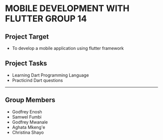 # MOBILE DEVELOPMENT WITH FLUTTER   GROUP 14

## Project Target 
- To develop a mobile application using flutter framework

## Project Tasks
- Learning Dart Programming Language
- Practicind Dart questions
- --------------------
  

## Group Members
- Godfrey  Enosh
- Samwel Fumbi
- Godfrey Mwanale
- Aghata Mkeng'e
- Christina Shayo
